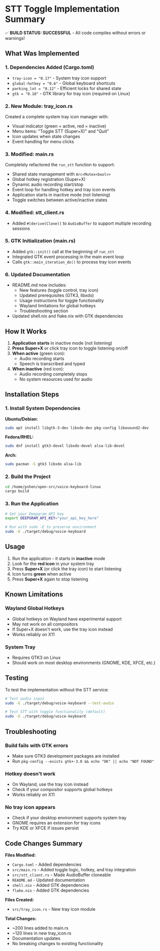 # STT Toggle Implementation Summary

✅ **BUILD STATUS: SUCCESSFUL** - All code compiles without errors or warnings!

## What Was Implemented

### 1. **Dependencies Added** (Cargo.toml)
- `tray-icon = "0.17"` - System tray icon support
- `global-hotkey = "0.6"` - Global keyboard shortcuts
- `parking_lot = "0.12"` - Efficient locks for shared state
- `gtk = "0.18"` - GTK library for tray icon (required on Linux)

### 2. **New Module: tray_icon.rs**
Created a complete system tray icon manager with:
- Visual indicator (green = active, red = inactive)
- Menu items: "Toggle STT (Super+X)" and "Quit"
- Icon updates when state changes
- Event handling for menu clicks

### 3. **Modified: main.rs**
Completely refactored the `run_stt` function to support:
- Shared state management with `Arc<Mutex<bool>>`
- Global hotkey registration (Super+X)
- Dynamic audio recording start/stop
- Event loop for handling hotkey and tray icon events
- Application starts in inactive mode (not listening)
- Toggle switches between active/inactive states

### 4. **Modified: stt_client.rs**
- Added `#[derive(Clone)]` to `AudioBuffer` to support multiple recording sessions

### 5. **GTK Initialization** (main.rs)
- Added `gtk::init()` call at the beginning of `run_stt`
- Integrated GTK event processing in the main event loop
- Calls `gtk::main_iteration_do()` to process tray icon events

### 6. **Updated Documentation**
- README.md now includes:
  - New features (toggle control, tray icon)
  - Updated prerequisites (GTK3, libxdo)
  - Usage instructions for toggle functionality
  - Wayland limitations for global hotkeys
  - Troubleshooting section
- Updated shell.nix and flake.nix with GTK dependencies

## How It Works

1. **Application starts** in inactive mode (not listening)
2. **Press Super+X** or click tray icon to toggle listening on/off
3. **When active** (green icon):
   - Audio recording starts
   - Speech is transcribed and typed
4. **When inactive** (red icon):
   - Audio recording completely stops
   - No system resources used for audio

## Installation Steps

### 1. Install System Dependencies

**Ubuntu/Debian:**
```bash
sudo apt install libgtk-3-dev libxdo-dev pkg-config libasound2-dev
```

**Fedora/RHEL:**
```bash
sudo dnf install gtk3-devel libxdo-devel alsa-lib-devel
```

**Arch:**
```bash
sudo pacman -S gtk3 libxdo alsa-lib
```

### 2. Build the Project

```bash
cd /home/pshen/open-src/voice-keyboard-linux
cargo build
```

### 3. Run the Application

```bash
# Set your Deepgram API key
export DEEPGRAM_API_KEY="your_api_key_here"

# Run with sudo -E to preserve environment
sudo -E ./target/debug/voice-keyboard
```

## Usage

1. Run the application - it starts in **inactive** mode
2. Look for the **red icon** in your system tray
3. Press **Super+X** (or click the tray icon) to start listening
4. Icon turns **green** when active
5. Press **Super+X** again to stop listening

## Known Limitations

### Wayland Global Hotkeys
- Global hotkeys on Wayland have experimental support
- May not work on all compositors
- If Super+X doesn't work, use the tray icon instead
- Works reliably on X11

### System Tray
- Requires GTK3 on Linux
- Should work on most desktop environments (GNOME, KDE, XFCE, etc.)

## Testing

To test the implementation without the STT service:

```bash
# Test audio input
sudo -E ./target/debug/voice-keyboard --test-audio

# Test STT with toggle functionality (default)
sudo -E ./target/debug/voice-keyboard
```

## Troubleshooting

### Build fails with GTK errors
- Make sure GTK3 development packages are installed
- Run `pkg-config --exists gtk+-3.0 && echo "OK" || echo "NOT FOUND"`

### Hotkey doesn't work
- On Wayland, use the tray icon instead
- Check if your compositor supports global hotkeys
- Works reliably on X11

### No tray icon appears
- Check if your desktop environment supports system tray
- GNOME requires an extension for tray icons
- Try KDE or XFCE if issues persist

## Code Changes Summary

**Files Modified:**
- `Cargo.toml` - Added dependencies
- `src/main.rs` - Added toggle logic, hotkey, and tray integration
- `src/stt_client.rs` - Made AudioBuffer cloneable
- `README.md` - Updated documentation
- `shell.nix` - Added GTK dependencies
- `flake.nix` - Added GTK dependencies

**Files Created:**
- `src/tray_icon.rs` - New tray icon module

**Total Changes:**
- ~200 lines added to main.rs
- ~120 lines in new tray_icon.rs
- Documentation updates
- No breaking changes to existing functionality

